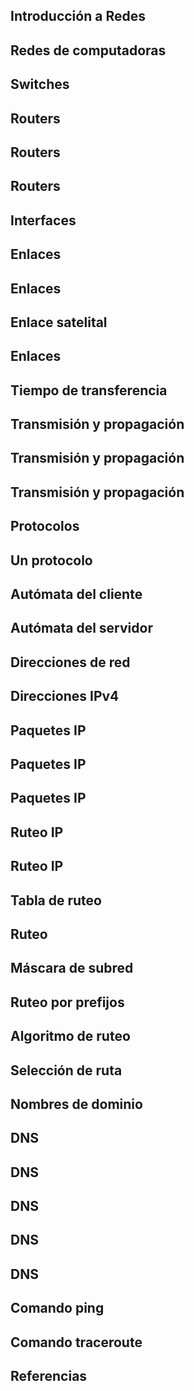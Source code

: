 
## Introducción a Redes



## Redes de computadoras



## Switches



## Routers



## Routers



## Routers



## Interfaces



## Enlaces



## Enlaces



## Enlace satelital



## Enlaces



## Tiempo de transferencia



## Transmisión y propagación



## Transmisión y propagación



## Transmisión y propagación



## Protocolos



## Un protocolo



## Autómata del cliente



## Autómata del servidor



## Direcciones de red



## Direcciones IPv4



## Paquetes IP



## Paquetes IP



## Paquetes IP



## Ruteo IP



## Ruteo IP



## Tabla de ruteo



## Ruteo



## Máscara de subred



## Ruteo por prefijos





## Algoritmo de ruteo



## Selección de ruta



## Nombres de dominio



## DNS



## DNS



## DNS



## DNS



## DNS



## Comando ping



## Comando traceroute



## Referencias


